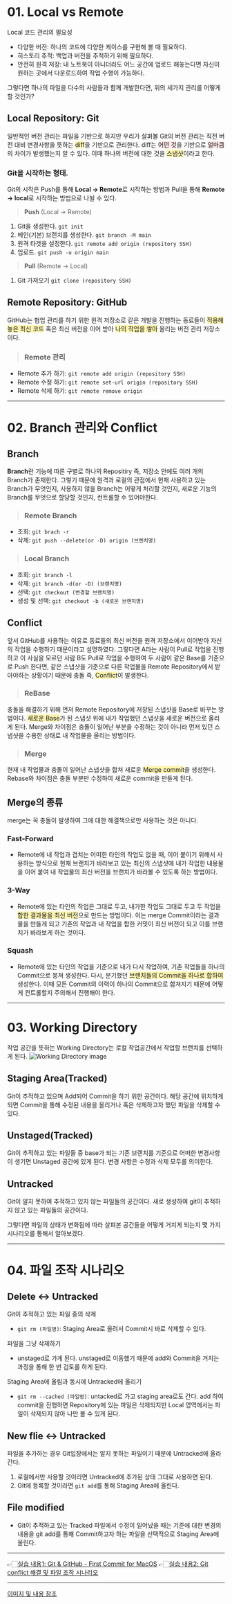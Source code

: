 # 01. Local vs Remote

Local 코드 관리의 필요성

- 다양한 버전: 하나의 코드에 다양한 케이스를 구현해 볼 때 필요하다.
- 히스토리 추적: 백업과 버전을 추적하기 위해 필요하다.
- 안전히 원격 저장: 내 노트북이 아니더라도 어느 공간에 업로드 해놓는다면 자신이 원하는 곳에서 다운로드하여 작업 수행이 가능하다.

그렇다면 하나의 파일을 다수의 사람들과 함께 개발한다면, 위의 세가지 관리를 어떻게 할 것인가?

## Local Repository: Git

일반적인 버전 관리는 파일을 기반으로 하지만 우리가 살펴볼 Git의 버전 관리는 직전 버전 대비 변경사항을 뜻하는 <span style = 'background-color:#fff5b1'>diff</span>을 기반으로 관리한다. diff는 <span style="background-color:#FFE6E6">어떤 것</span>을 기반으로 <span style="background-color:#FFE6E6">얼마큼</span>의 차이가 발생했는지 알 수 있다. 이때 하나의 버전에 대한 것을 <span style = 'background-color:#fff5b1'>스냅샷</span>이라고 한다.

### Git을 시작하는 형태.
Git의 시작은 Push를 통해 <strong>Local -> Remote</strong>로 시작하는 방법과 Pull을 통해 <strong>Remote -> local</strong>로 시작하는 방법으로 나뉠 수 있다.

><strong>Push</strong> (Local -> Remote)
1. Git을 생성한다. ```git init```
2. 메인(기본) 브랜치를 생성한다. ```git branch -M main```
3. 원격 타겟을 설정한다. ```git remote add origin (repository SSH)```
4. 업로드. ```git push -u origin main```

><strong>Pull</strong> (Remote -> Local)
1. Git 가져오기 ```git clone (repository SSH)```


## Remote Repository: GitHub

GitHub는 협업 관리를 하기 위한 원격 저장소로 같은 개발을 진행하는 동료들이 <span style = 'background-color:#fff5b1'>적용해 놓은 최신 코드</span> 혹은 최신 버전을 이어 받아 <span style = 'background-color:#fff5b1'>나의 작업을 쌓아</span> 올리는 버전 관리 저장소이다.

>### Remote 관리
- Remote 추가 하기: ```git remote add origin (repository SSH)```
- Remote 수정 하기: ```git remote set-url origin (repository SSH)```
- Remote 삭제 하기: ```git remote remove origin```

---

# 02. Branch 관리와 Conflict
## Branch
<strong>Branch</strong>란 기능에 따른 구별로 하나의 Repositiry 즉, 저장소 안에도 여러 개의 Branch가 존재한다. 그렇기 때문에 원격과 로컬의 관점에서 현재 사용하고 있는 Branch가 무엇인지, 사용하지 않을 Branch는 어떻게 처리할 것인지, 새로운 기능의 Branch를 무엇으로 할당할 것인지, 컨트롤할 수 있어야한다.

>### Remote Branch
- 조회: ```git brach -r```
- 삭제: ```git push --delete(or -D) origin (브랜치명)```

>### Local Branch
- 조회: ```git branch -l```
- 삭제: ```git branch -d(or -D) (브랜치명)```
- 선택: ```git checkout (변경할 브랜치명)```
- 생성 및 선택: ```git checkout -b (새로운 브랜치명)```

## Conflict 
앞서 GitHub를 사용하는 이유로 동료들의 최신 버전을 원격 저장소에서 이어받아 자신의 작업을 수행하기 때문이라고 설명하였다.
그렇다면 A라는 사람이 Pull로 작업을 진행하고 이 사실을 모르던 사람 B도 Pull로 작업을 수행하여 두 사람이 같은 Base를 기준으로 Push 한다면, 같은 스냅샷을 기준으로 다른 작업물을 Remote Repository에서 받아야하는 상황이기 때문에 충돌 즉, <span style = 'background-color:#fff5b1'>Conflict</span>이 발생한다.

>### ReBase
충돌을 해결하기 위해 먼저 Remote Repository에 저장된 스냅샷을 Base로 바꾸는 방법이다. <span style = 'background-color:#fff5b1'>새로운 Base</span>가 된 스냅샷 위에 내가 작업했던 스냅샷을 새로운 버전으로 올리게 된다. Merge와 차이점은 충돌이 일어난 부분을 수정하는 것이 아니라 먼저 있던 스냅샷을 수용한 상태로 내 작업물을 올리는 방법이다. 


>### Merge
현재 내 작업물과 충돌이 일어난 스냅샷을 합쳐 새로운 <span style = 'background-color:#fff5b1'>Merge commit</span>을 생성한다. Rebase와 차이점은 충돌 부분만 수정하여 새로운 commit을 만들게 된다. 


## Merge의 종류
merge는 꼭 충돌이 발생하여 그에 대한 해결책으로만 사용하는 것은 아니다.

### Fast-Forward
- Remote에 내 작업과 겹치는 어떠한 타인의 작업도 없을 때, 이어 붙이기 위해서 사용하는 방식으로 현재 브랜치가 바라보고 있는 최신의 스냅샷에 내가 작업한 내용물을 이어 붙여 내 작업물의 최신 버전을 브랜치가 바라볼 수 있도록 하는 방법이다.

### 3-Way
- Remote에 있는 타인의 작업은 그대로 두고, 내가한 작업도 그대로 두고 두 작업을 <span style = 'background-color:#fff5b1'>합한 결과물을 최신 버전</span>으로 만드는 방법이다. 이는 merge Commit이라는 결과물을 만들게 되고 기존의 작업과 내 작업을 합한 커밋이 최신 버전이 되고 이를 브랜치가 바라보게 하는 것이다.

### Squash
- Remote에 있는 타인의 작업을 기준으로 내가 다시 작업하여, 기존 작업들을 하나의 Commit으로 뭉쳐 생성한다. 다시, 분기했던 <span style = 'background-color:#fff5b1'>브랜치들의 Commit을 하나로 합하여</span> 생성한다. 이때 모든 Commit의 이력이 하나의 Commit으로 합쳐지기 때문에 어떻게 컨트롤할지 주의해서 진행해야 한다. 

---
# 03. Working Directory
작업 공간을 뜻하는 Working Directory는 로컬 작업공간에서 작업할 브랜치를 선택하게 된다. 
![Working Directory image](https://ifh.cc/g/3CzfQn.jpg "Working_Directory")

## Staging Area(Tracked)
Git이 추적하고 있으며 Add되어 Commit을 하기 위한 공간이다. 해당 공간에 위치하게 되면 Commit을 통해 수정된 내용을 올리거나 혹은 삭제하고자 했던 파일을 삭제할 수 있다.

## Unstaged(Tracked)
Git이 추적하고 있는 파일들 중 base가 되는 기존 브랜치를 기준으로 어떠한 변경사항이 생기면 Unstaged 공간에 있게 된다. 변경 사항은 수정과 삭제 모두를 의미한다.

## Untracked
Git이 알지 못하여 추적하고 있지 않는 파일들의 공간이다. 새로 생성하여 git이 추적하지 않고 있는 파일들의 공간이다.

그렇다면 파일의 상태가 변화됨에 따라 살펴본 공간들을 어떻게 거치게 되는지 몇 가지 시나리오를 통해서 알아보겠다.

---

# 04. 파일 조작 시나리오

## Delete <-> Untracked

Git이 추적하고 있는 파일 중의 삭제

- ```git rm (파일명)```: Staging Area로 올려서 Commit시 바로 삭제할 수 있다.

파일을 그냥 삭제하기

- unstaged로 가게 된다. unstaged로 이동했기 때문에 add와 Commit을 거치는 과정을 통해 한 번 검토를 하게 된다.

Staging Area에 올림과 동시에 Untracked에 올리기

- ```git rm --cached (파일명)```: untacked로 가고 staging area로도 간다. add 하여 commit을 진행하면 Repository에 있는 파일은 삭제되지만 Local 영역에서는 파일이 삭제되지 않아 나만 볼 수 있게 된다.

## New flie <-> Untracked

파일을 추가하는 경우 Git입장에서는 알지 못하는 파일이기 때문에 Untracked에 올라간다.

1. 로컬에서만 사용할 것이라면 Untracked에 추가된 상태 그대로 사용하면 된다.
2. Git에 등록할 것이라면 ```git add```를 통해 Staging Area에 올린다.

## File modified

- Git이 추적하고 있는 Tracked 파일에서 수정이 일어났을 때는 기준에 대한 변경의 내용을 git add를 통해 Commit하고자 하는 파일을 선택적으로 Staging Area에 올린다.


---

👉🏻[실습 내용1: Git & GitHub - First Commit for MacOS](https://www.notion.so/git-GitHub-for-Mac-fd76ff75a295466eafadafce48870326)
👉🏻[실습 내용2: Git conflict 해결 및 파일 조작 시나리오](https://www.notion.so/4-Git-Conflict-05ee99ce2753444c9df0a12d8b331fd0)

---
[이미지 및 내용 참조](https://www.notion.so/05-Git-f778d5429c0b478b96143a930600063b)
